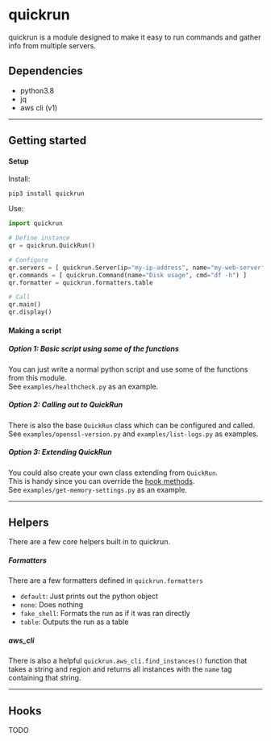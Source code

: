 # quickrun

quickrun is a module designed to make it easy to run commands and gather info from multiple servers.  

## Dependencies
- python3.8
- jq
- aws cli (v1)

---

## Getting started

#### Setup
Install:  
```
pip3 install quickrun
```

Use:  
```python
import quickrun

# Define instance
qr = quickrun.QuickRun()

# Configure
qr.servers = [ quickrun.Server(ip="my-ip-address", name="my-web-server", user="username") ]
qr.commands = [ quickrun.Command(name="Disk usage", cmd="df -h") ]
qr.formatter = quickrun.formatters.table

# Call
qr.main()
qr.display()
```

#### Making a script

##### Option 1: Basic script using some of the functions
You can just write a normal python script and use some of the functions from this module.  
See `examples/healthcheck.py` as an example.  

##### Option 2: Calling out to QuickRun
There is also the base `QuickRun` class which can be configured and called.  
See `examples/openssl-version.py` and `examples/list-logs.py` as examples.  

##### Option 3: Extending QuickRun
You could also create your own class extending from `QuickRun`.  
This is handy since you can override the [hook methods](#Hooks).  
See `examples/get-memory-settings.py` as an example.  

---

## Helpers

There are a few core helpers built in to quickrun.    

##### Formatters
There are a few formatters defined in `quickrun.formatters`
-	`default`: Just prints out the python object
- `none`: Does nothing
- `fake_shell`: Formats the run as if it was ran directly
- `table`: Outputs the run as a table


##### aws_cli
There is also a helpful `quickrun.aws_cli.find_instances()` function that takes a string and region and returns all instances with the `name` tag containing that string.  

---

## Hooks

TODO
